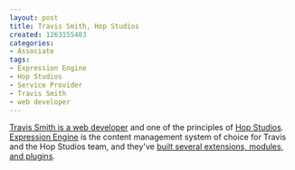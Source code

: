 ```yaml
--- 
layout: post
title: Travis Smith, Hop Studios
created: 1263155483
categories: 
- Associate
tags:
- Expression Engine
- Hop Studios
- Service Provider
- Travis Smith
- web developer
---
```

<p>
	<a href="http://www.hopstudios.com/nep/unvarnished/" title="Travis Smith, Web developer">Travis Smith is a web developer</a> and one of the principles of <a href="http://hopstudios.com">Hop Studios</a>. <a href="http://expressionengine.com">Expression Engine</a> is the content management system of choice for Travis and the Hop Studios team, and they&#39;ve <a href="http://www.hopstudios.com/software/" title="Expression Engine modules, extensions, and plugins built by Hop Studios">built several extensions, modules, and plugins</a>.</p>
